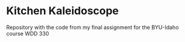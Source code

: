 # Kitchen Kaleidoscope
Repository with the code from my final assignment for the BYU-Idaho course WDD 330
